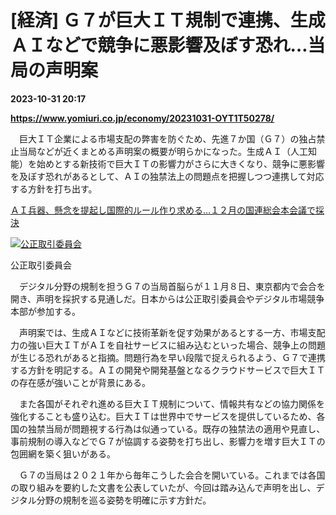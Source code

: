 # [経済] Ｇ７が巨大ＩＴ規制で連携、生成ＡＩなどで競争に悪影響及ぼす恐れ…当局の声明案

**2023-10-31 20:17**

**https://www.yomiuri.co.jp/economy/20231031-OYT1T50278/**

　巨大ＩＴ企業による市場支配の弊害を防ぐため、先進７か国（Ｇ７）の独占禁止当局などが近くまとめる声明案の概要が明らかになった。生成ＡＩ（人工知能）を始めとする新技術で巨大ＩＴの影響力がさらに大きくなり、競争に悪影響を及ぼす恐れがあるとして、ＡＩの独禁法上の問題点を把握しつつ連携して対応する方針を打ち出す。

[ＡＩ兵器、懸念を提起し国際的ルール作り求める…１２月の国連総会本会議で採決](https://www.yomiuri.co.jp/world/20231030-OYT1T50282/)

[![公正取引委員会](https://www.yomiuri.co.jp/media/2023/10/20231031-OYT1I50205-1.jpg)](https://www.yomiuri.co.jp/pluralphoto/20231031-OYT1I50205/)

公正取引委員会

　デジタル分野の規制を担うＧ７の当局首脳らが１１月８日、東京都内で会合を開き、声明を採択する見通しだ。日本からは公正取引委員会やデジタル市場競争本部が参加する。

　声明案では、生成ＡＩなどに技術革新を促す効果があるとする一方、市場支配力の強い巨大ＩＴがＡＩを自社サービスに組み込むといった場合、競争上の問題が生じる恐れがあると指摘。問題行為を早い段階で捉えられるよう、Ｇ７で連携する方針を明記する。ＡＩの開発や開発基盤となるクラウドサービスで巨大ＩＴの存在感が強いことが背景にある。

　また各国がそれぞれ進める巨大ＩＴ規制について、情報共有などの協力関係を強化することも盛り込む。巨大ＩＴは世界中でサービスを提供しているため、各国の独禁当局が問題視する行為は似通っている。既存の独禁法の適用や見直し、事前規制の導入などでＧ７が協調する姿勢を打ち出し、影響力を増す巨大ＩＴの包囲網を築く狙いがある。

　Ｇ７の当局は２０２１年から毎年こうした会合を開いている。これまでは各国の取り組みを要約した文書を公表していたが、今回は踏み込んで声明を出し、デジタル分野の規制を巡る姿勢を明確に示す方針だ。